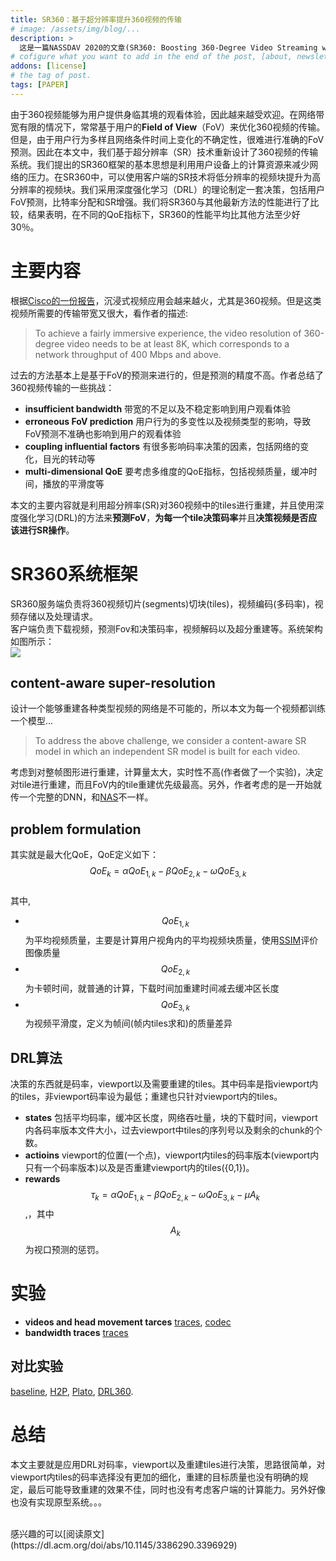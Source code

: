 ```yaml
---
title: SR360：基于超分辨率提升360视频的传输
# image: /assets/img/blog/...
description: >
  这是一篇NASSDAV 2020的文章(SR360: Boosting 360-Degree Video Streaming with Super-Resolution)，主要是利用超分辨率(super-resolution)的技术来提升360视频的传输
# cofigure what you want to add in the end of the post, [about, newsletter, related, random, license]
addons: [license]
# the tag of post.
tags: [PAPER]
---
```


由于360视频能够为用户提供身临其境的观看体验，因此越来越受欢迎。在网络带宽有限的情况下，常常基于用户的**Field of View**（FoV）来优化360视频的传输。但是，由于用户行为多样且网络条件时间上变化的不确定性，很难进行准确的FoV预测。因此在本文中，我们基于超分辨率（SR）技术重新设计了360视频的传输系统。我们提出的SR360框架的基本思想是利用用户设备上的计算资源来减少网络的压力。在SR360中，可以使用客户端的SR技术将低分辨率的视频块提升为高分辨率的视频块。我们采用深度强化学习（DRL）的理论制定一套决策，包括用户FoV预测，比特率分配和SR增强。我们将SR360与其他最新方法的性能进行了比较，结果表明，在不同的QoE指标下，SR360的性能平均比其他方法至少好30％。

# 主要内容
根据[Cisco的一份报告](http://www.cisco.com/c/en/us/solutions/collateral/service-provider/visual-networking-index-vni/complete-white-paper-c11-481360.htm)，沉浸式视频应用会越来越火，尤其是360视频。但是这类视频所需要的传输带宽又很大，看作者的描述:

> To achieve a fairly immersive experience, the video resolution of 360-degree video needs to be at least 8K, which corresponds to a network throughput of 400 Mbps and above.

过去的方法基本上是基于FoV的预测来进行的，但是预测的精度不高。作者总结了360视频传输的一些挑战：
* **insufficient bandwidth**  带宽的不足以及不稳定影响到用户观看体验
* **erroneous FoV prediction**  用户行为的多变性以及视频类型的影响，导致FoV预测不准确也影响到用户的观看体验
* **coupling influential factors**  有很多影响码率决策的因素，包括网络的变化，目光的转动等
* **multi-dimensional QoE**  要考虑多维度的QoE指标，包括视频质量，缓冲时间，播放的平滑度等

本文的主要内容就是利用超分辨率(SR)对360视频中的tiles进行重建，并且使用深度强化学习(DRL)的方法来**预测FoV**，**为每一个tile决策码率**并且**决策视频是否应该进行SR操作**。

# SR360系统框架
SR360服务端负责将360视频切片(segments)切块(tiles)，视频编码(多码率)，视频存储以及处理请求。<br>
客户端负责下载视频，预测Fov和决策码率，视频解码以及超分重建等。系统架构如图所示：<br>
![]({{site.data.strings.blog_url}}sr360-arch.png)

## content-aware super-resolution
设计一个能够重建各种类型视频的网络是不可能的，所以本文为每一个视频都训练一个模型...
> To address the above challenge, we consider a content-aware SR model in which an independent SR model is built for each video.

考虑到对整帧图形进行重建，计算量太大，实时性不高(作者做了一个实验)，决定对tile进行重建，而且FoV内的tile重建优先级最高。另外，作者考虑的是一开始就传一个完整的DNN，和[NAS](https://www.usenix.org/conference/osdi18/presentation/yeo)不一样。

## problem formulation
其实就是最大化QoE，QoE定义如下：<br>
$$QoE_{k} = \alpha QoE_{1 , k} - \beta QoE_{2 , k} - \omega QoE_{3 , k} $$  <br>
其中,<br>
* $$QoE_{1 , k}$$为平均视频质量，主要是计算用户视角内的平均视频块质量，使用[SSIM](https://ieeexplore.ieee.org/abstract/document/1284395)评价图像质量
* $$QoE_{2 , k}$$为卡顿时间，就普通的计算，下载时间加重建时间减去缓冲区长度
* $$QoE_{3 , k}$$为视频平滑度，定义为帧间(帧内tiles求和)的质量差异

## DRL算法
决策的东西就是码率，viewport以及需要重建的tiles。其中码率是指viewport内的tiles，非viewport码率设为最低；重建也只针对viewport内的tiles。
* **states**  包括平均码率，缓冲区长度，网络吞吐量，块的下载时间，viewport内各码率版本文件大小，过去viewport中tiles的序列号以及剩余的chunk的个数。
* **actioins**  viewport的位置(一个点)，viewport内tiles的码率版本(viewport内只有一个码率版本)以及是否重建viewport内的tiles({0,1})。
* **rewards**  $$\tau_{k} = \alpha QoE_{1 , k} - \beta QoE_{2 , k} - \omega QoE_{3 , k} - \mu A_{k}$$,，其中$$A_{k}$$为视口预测的惩罚。

# 实验
* **videos and head movement tarces**  [traces](https://dl.acm.org/doi/abs/10.1145/3083187.3083215), [codec](https://github.com/ultravideo/kvazaar)
* **bandwidth traces**  [traces](https://ieeexplore.ieee.org/abstract/document/7546928)
## 对比实验
[baseline](https://dl.acm.org/doi/abs/10.1145/1943552.1943572), [H2P](https://dl.acm.org/doi/abs/10.1145/3123266.3123453), [Plato](https://ieeexplore.ieee.org/abstract/document/8638092/), [DRL360](https://ieeexplore.ieee.org/abstract/document/8737361/).

# 总结
本文主要就是应用DRL对码率，viewport以及重建tiles进行决策，思路很简单，对viewport内tiles的码率选择没有更加的细化，重建的目标质量也没有明确的规定，最后可能导致重建的效果不佳，同时也没有考虑客户端的计算能力。另外好像也没有实现原型系统。。。<br>


<br>
感兴趣的可以[阅读原文](https://dl.acm.org/doi/abs/10.1145/3386290.3396929)